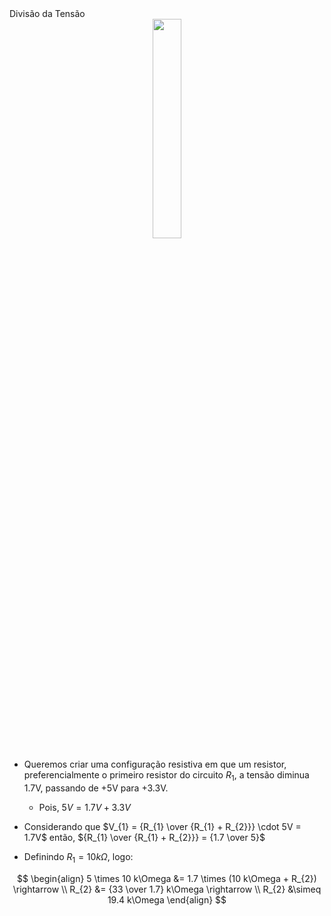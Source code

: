 <div class="cabecalho large">
Divisão da Tensão
</div>
<div class="conteudo small">

<center>
    <img src="https://cdn.kastatic.org/ka-perseus-images/6b6e0b28312a3590640cf20b54fe950854299558.png" class="transparent" width="30%">
</center>

- Queremos criar uma configuração resistiva em que um resistor, preferencialmente o primeiro resistor do circuito $R_{1}$, a tensão diminua 1.7V, passando de +5V para +3.3V.
    - Pois, $5V = 1.7V + 3.3V$

- Considerando que $V_{1} = {R_{1} \over {R_{1} + R_{2}}} \cdot 5V = 1.7V$ então, ${R_{1} \over {R_{1} + R_{2}}} = {1.7 \over 5}$
- Definindo $R_{1} = 10 k\Omega$, logo:

$$
\begin{align}
5 \times 10 k\Omega &= 1.7 \times (10 k\Omega + R_{2}) \rightarrow \\
R_{2} &= {33 \over 1.7} k\Omega \rightarrow \\
R_{2} &\simeq 19.4 k\Omega
\end{align}
$$

</div>
